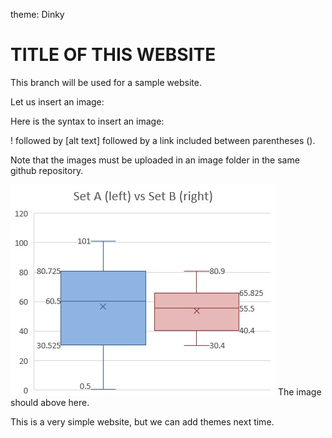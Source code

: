 theme: Dinky
# TITLE OF THIS WEBSITE
This branch will be used for a sample website.

Let us insert an image:

Here is the syntax to insert an image:

!  followed by [alt text] followed by a link included between parentheses ().

Note that the images must be uploaded in an image folder in the same github repository.

![alt text](images/Boxplots.jpg)
The image should above here.

This is a very simple website, but we can add themes next time.
